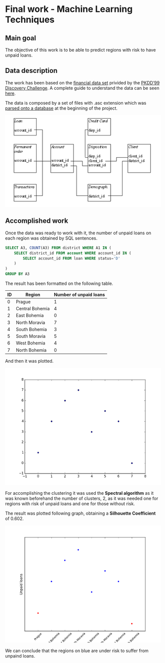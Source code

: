 # Final work - Machine Learning Techniques

## Main goal
The objective of this work is to be able to predict regions with risk to have unpaid loans.

## Data description
The work has been based on the [financial data set](http://lisp.vse.cz/pkdd99/DATA/data_berka.zip) privided by the [PKDD’99 Discovery Challenge](http://lisp.vse.cz/pkdd99/Challenge/chall.htm). A complete guide to understand the data can be seen [here](http://lisp.vse.cz/pkdd99/berka.htm).

The data is composed by a set of files with .asc extension which was [parsed onto a database](src/ascToDb.py) at the beginning of the project.

![DDBB Relationshio](img/ddbb_relationship.png)

## Accomplished work

Once the data was ready to work with it, the number of unpaid loans on each region was obtained by SQL sentences.

``` SQL
SELECT A3, COUNT(A3) FROM district WHERE A1 IN (
    SELECT district_id FROM account WHERE account_id IN (
        SELECT account_id FROM loan WHERE status='D'
    )
)
GROUP BY A3
```            

The result has been formatted on the following table.

|ID|Region|Number of unpaid loans|
|------|-------|-------------------|
|0|Prague|1|
|1|Central Bohemia|4|
|2|East Bohemia|0|
|3|North Moravia|7|
|4|South Bohemia|3|
|5|South Moravia|5|
|6|West Bohemia|4|
|7|North Bohemia|0|

And then it was plotted.

![Unpaid loans graph](img/figure_1.png)

For accomplishing the clustering it was used the **Spectral algorithm** as it was known beforehand the number of clusters, 2, as it was needed one for regions with risk of unpaid loans and one for those without risk.

The result was plotted following graph, obtaining a **Silhouette Coefficient** of 0.602.

![Clustering graph](img/figure_2.png)

We can conclude that the regions on blue are under risk to suffer from unpaind loans.
